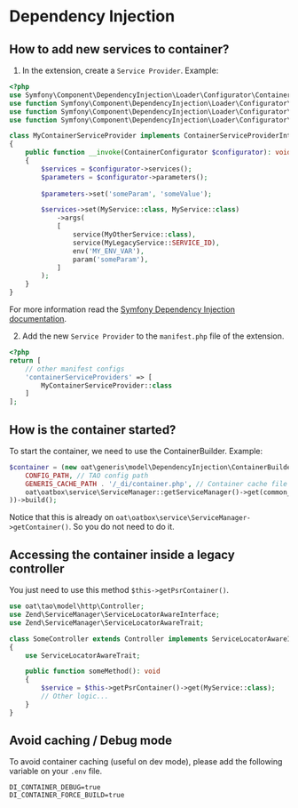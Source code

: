 # Dependency Injection

## How to add new services to container?

1) In the extension, create a `Service Provider`. Example: 

```php
<?php
use Symfony\Component\DependencyInjection\Loader\Configurator\ContainerConfigurator;
use function Symfony\Component\DependencyInjection\Loader\Configurator\service;
use function Symfony\Component\DependencyInjection\Loader\Configurator\env;
use function Symfony\Component\DependencyInjection\Loader\Configurator\param;

class MyContainerServiceProvider implements ContainerServiceProviderInterface
{
    public function __invoke(ContainerConfigurator $configurator): void
    {
        $services = $configurator->services();
        $parameters = $configurator->parameters();
        
        $parameters->set('someParam', 'someValue');

        $services->set(MyService::class, MyService::class)
            ->args(
            [
                service(MyOtherService::class),
                service(MyLegacyService::SERVICE_ID),
                env('MY_ENV_VAR'),
                param('someParam'),
            ]
        );
    }
}
```

For more information read the [Symfony Dependency Injection documentation](https://symfony.com/doc/current/components/dependency_injection.html).

2) Add the new `Service Provider` to the `manifest.php` file of the extension.

```php
<?php
return [
    // other manifest configs
    'containerServiceProviders' => [
        MyContainerServiceProvider::class
    ]
];
```

## How is the container started?

To start the container, we need to use the ContainerBuilder. Example:

```php
$container = (new oat\generis\model\DependencyInjection\ContainerBuilder(
    CONFIG_PATH, // TAO config path
    GENERIS_CACHE_PATH . '/_di/container.php', // Container cache file
    oat\oatbox\service\ServiceManager::getServiceManager()->get(common_ext_ExtensionsManager::SERVICE_ID), //ExtensionsManager
))->build();
```

Notice that this is already on `oat\oatbox\service\ServiceManager->getContainer()`. So you do not need to do it. 

## Accessing the container inside a legacy controller

You just need to use this method `$this->getPsrContainer()`.

```php
use oat\tao\model\http\Controller;
use Zend\ServiceManager\ServiceLocatorAwareInterface;
use Zend\ServiceManager\ServiceLocatorAwareTrait;

class SomeController extends Controller implements ServiceLocatorAwareInterface
{
    use ServiceLocatorAwareTrait;

    public function someMethod(): void
    {
        $service = $this->getPsrContainer()->get(MyService::class);
        // Other logic...
    }
}
```

## Avoid caching / Debug mode

To avoid container caching (useful on dev mode), please add the following variable on your `.env` file.

```shell
DI_CONTAINER_DEBUG=true
DI_CONTAINER_FORCE_BUILD=true
```

